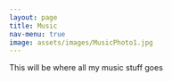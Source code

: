 ```yaml
---
layout: page
title: Music
nav-menu: true
image: assets/images/MusicPhoto1.jpg
---
```

This will be where all my music stuff goes

<!-- Section 1 - tabs -->
<!-- Section 2 - audio/videos -->
<!-- Section 3 - reviews -->
